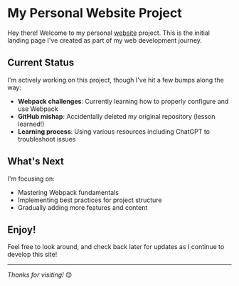 # My Personal Website Project

Hey there! Welcome to my personal [website](https://moyyyl.github.io/cacawate.com/) project. This is the initial landing page I've created as part of my web development journey.

## Current Status

I'm actively working on this project, though I've hit a few bumps along the way:

- **Webpack challenges**: Currently learning how to properly configure and use Webpack
- **GitHub mishap**: Accidentally deleted my original repository (lesson learned!)
- **Learning process**: Using various resources including ChatGPT to troubleshoot issues

## What's Next

I'm focusing on:
- Mastering Webpack fundamentals
- Implementing best practices for project structure
- Gradually adding more features and content

## Enjoy!

Feel free to look around, and check back later for updates as I continue to develop this site!

---

*Thanks for visiting!* 😊
